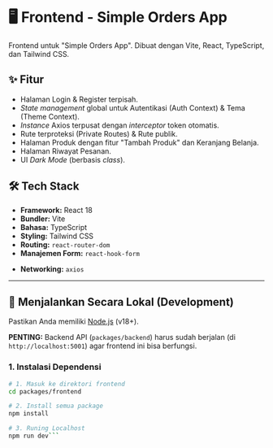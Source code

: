 
# 🖥️ Frontend - Simple Orders App

Frontend untuk "Simple Orders App". Dibuat dengan Vite, React, TypeScript, dan Tailwind CSS.

## ✨ Fitur

* Halaman Login & Register terpisah.
* *State management* global untuk Autentikasi (Auth Context) & Tema (Theme Context).
* *Instance* Axios terpusat dengan *interceptor* token otomatis.
* Rute terproteksi (Private Routes) & Rute publik.
* Halaman Produk dengan fitur "Tambah Produk" dan Keranjang Belanja.
* Halaman Riwayat Pesanan.
* UI *Dark Mode* (berbasis *class*).

## 🛠️ Tech Stack

* **Framework:** React 18
* **Bundler:** Vite
* **Bahasa:** TypeScript
* **Styling:** Tailwind CSS
* **Routing:** `react-router-dom`
* **Manajemen Form:** `react-hook-form`
- **Networking:** `axios`

---

## 🚀 Menjalankan Secara Lokal (Development)

Pastikan Anda memiliki [Node.js](https://nodejs.org/) (v18+).

**PENTING:** Backend API (`packages/backend`) harus sudah berjalan (di `http://localhost:5001`) agar frontend ini bisa berfungsi.

### 1. Instalasi Dependensi

```bash
# 1. Masuk ke direktori frontend
cd packages/frontend

# 2. Install semua package
npm install

# 3. Runing Localhost
npm run dev```

